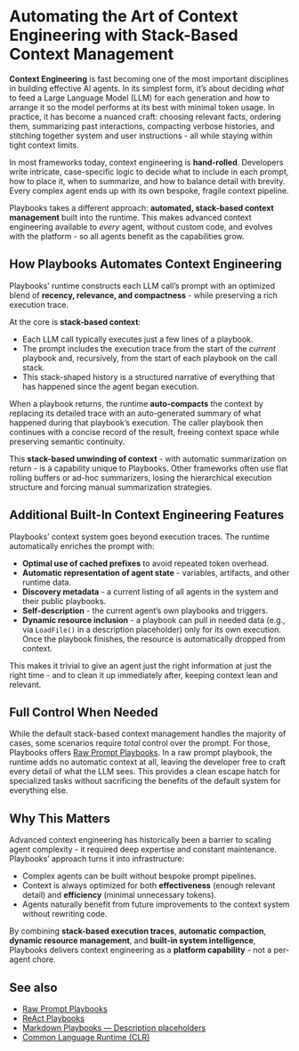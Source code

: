 # Automating the Art of Context Engineering with Stack-Based Context Management

**Context Engineering** is fast becoming one of the most important disciplines in building effective AI agents. In its simplest form, it’s about deciding *what* to feed a Large Language Model (LLM) for each generation and *how* to arrange it so the model performs at its best with minimal token usage. In practice, it has become a nuanced craft: choosing relevant facts, ordering them, summarizing past interactions, compacting verbose histories, and stitching together system and user instructions - all while staying within tight context limits.

In most frameworks today, context engineering is **hand-rolled**. Developers write intricate, case-specific logic to decide what to include in each prompt, how to place it, when to summarize, and how to balance detail with brevity. Every complex agent ends up with its own bespoke, fragile context pipeline.

Playbooks takes a different approach: **automated, stack-based context management** built into the runtime. This makes advanced context engineering available to *every* agent, without custom code, and evolves with the platform - so all agents benefit as the capabilities grow.

## How Playbooks Automates Context Engineering

Playbooks’ runtime constructs each LLM call’s prompt with an optimized blend of **recency, relevance, and compactness** - while preserving a rich execution trace.

At the core is **stack-based context**:

* Each LLM call typically executes just a few lines of a playbook.
* The prompt includes the execution trace from the start of the *current* playbook and, recursively, from the start of each playbook on the call stack.
* This stack-shaped history is a structured narrative of everything that has happened since the agent began execution.

When a playbook returns, the runtime **auto-compacts** the context by replacing its detailed trace with an auto-generated summary of what happened during that playbook’s execution. The caller playbook then continues with a concise record of the result, freeing context space while preserving semantic continuity.

This **stack-based unwinding of context** - with automatic summarization on return - is a capability unique to Playbooks. Other frameworks often use flat rolling buffers or ad-hoc summarizers, losing the hierarchical execution structure and forcing manual summarization strategies.

## Additional Built-In Context Engineering Features

Playbooks’ context system goes beyond execution traces. The runtime automatically enriches the prompt with:

* **Optimal use of cached prefixes** to avoid repeated token overhead.
* **Automatic representation of agent state** - variables, artifacts, and other runtime data.
* **Discovery metadata** - a current listing of all agents in the system and their public playbooks.
* **Self-description** - the current agent’s own playbooks and triggers.
* **Dynamic resource inclusion** - a playbook can pull in needed data (e.g., via `LoadFile()` in a description placeholder) only for its own execution. Once the playbook finishes, the resource is automatically dropped from context.

This makes it trivial to give an agent just the right information at just the right time - and to clean it up immediately after, keeping context lean and relevant.

## Full Control When Needed

While the default stack-based context management handles the majority of cases, some scenarios require *total* control over the prompt. For those, Playbooks offers [Raw Prompt Playbooks](../playbook-types/raw-prompt-playbooks.md). In a raw prompt playbook, the runtime adds no automatic context at all, leaving the developer free to craft every detail of what the LLM sees. This provides a clean escape hatch for specialized tasks without sacrificing the benefits of the default system for everything else.

## Why This Matters

Advanced context engineering has historically been a barrier to scaling agent complexity - it required deep expertise and constant maintenance. Playbooks’ approach turns it into infrastructure:

* Complex agents can be built without bespoke prompt pipelines.
* Context is always optimized for both **effectiveness** (enough relevant detail) and **efficiency** (minimal unnecessary tokens).
* Agents naturally benefit from future improvements to the context system without rewriting code.

By combining **stack-based execution traces**, **automatic compaction**, **dynamic resource management**, and **built-in system intelligence**, Playbooks delivers context engineering as a **platform capability** - not a per-agent chore.

## See also

- [Raw Prompt Playbooks](../playbook-types/raw-prompt-playbooks.md)
- [ReAct Playbooks](../playbook-types/react-playbooks.md)
- [Markdown Playbooks — Description placeholders](../playbook-types/markdown-playbooks.md#description-placeholders)
- [Common Language Runtime (CLR)](../runtime/clr.md)
